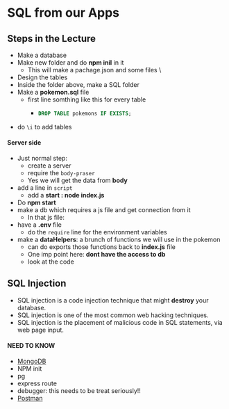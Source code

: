 # SQL from our Apps



## Steps in the Lecture

- Make a database
- Make new folder and do **npm inil** in it
  - This will make a pachage.json and some files \
- Design the tables
- Inside the folder above, make a SQL folder
- Make a **pokemon.sql** file
  - first line somthing like this for every table
    - ```sql
      DROP TABLE pokemons IF EXISTS;
      ```
- do ```\i``` to add tables

#### Server side
- Just normal step:
  - create a server 
  - require the ```body-praser```
  - Yes we will get the data from **body**
- add a line in ```script```
  - add a **start : node index.js**
- Do **npm start**
- make a db which requires a js file and get connection from it
  - In that js file:
- have a **.env** file
  - do the ```require``` line for the environment variables
- make a **dataHelpers**: a brunch of functions we will use in the pokemon
  - can do exports those functions back to **index.js** file
  - One imp point here: **dont have the access to db**
  - look at the code


## SQL Injection
- SQL injection is a code injection technique that might **destroy** your database.
- SQL injection is one of the most common web hacking techniques.
- SQL injection is the placement of malicious code in SQL statements, via web page input.

#### NEED TO KNOW
- [MongoDB](https://en.wikipedia.org/wiki/MongoDB)
- NPM init
- pg
- express route
- debugger: this needs to be treat seriously!!
- [Postman](https://www.getpostman.com)